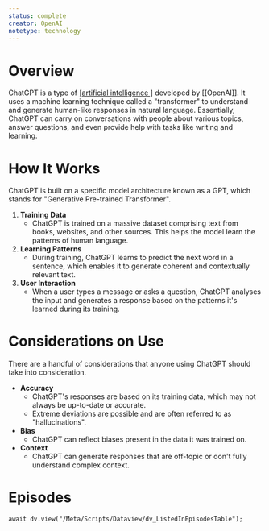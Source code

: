 ```yaml
---
status: complete
creator: OpenAI
notetype: technology
---
```

# Overview
ChatGPT is a type of [[artificial intelligence ]](AI) developed by [[OpenAI]]. It uses a machine learning technique called a "transformer" to understand and generate human-like responses in natural language. Essentially, ChatGPT can carry on conversations with people about various topics, answer questions, and even provide help with tasks like writing and learning.

# How It Works
ChatGPT is built on a specific model architecture known as a GPT, which stands for "Generative Pre-trained Transformer". 

1. **Training Data**
	- ChatGPT is trained on a massive dataset comprising text from books, websites, and other sources. This helps the model learn the patterns of human language.
2. **Learning Patterns**
	- During training, ChatGPT learns to predict the next word in a sentence, which enables it to generate coherent and contextually relevant text.
3. **User Interaction**
	- When a user types a message or asks a question, ChatGPT analyses the input and generates a response based on the patterns it's learned during its training.

# Considerations on Use
There are a handful of considerations that anyone using ChatGPT should take into consideration.

- **Accuracy**
	- ChatGPT's responses are based on its training data, which may not always be up-to-date or accurate.
	- Extreme deviations are possible and are often referred to as "hallucinations".
- **Bias**
	- ChatGPT can reflect biases present in the data it was trained on.
- **Context**
	- ChatGPT can generate responses that are off-topic or don't fully understand complex context.

# Episodes
```dataviewjs
await dv.view("/Meta/Scripts/Dataview/dv_ListedInEpisodesTable");
```
